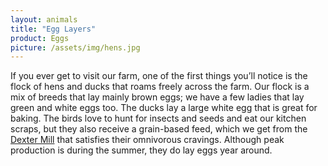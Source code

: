 ```yaml
---
layout: animals
title: "Egg Layers"
product: Eggs
picture: /assets/img/hens.jpg
---
```


If you ever get to visit our farm, one of the first things you’ll notice is the flock of hens and ducks that roams freely across the farm. Our flock is a mix of breeds that lay mainly brown eggs; we have a few ladies that lay green and white eggs too. The ducks lay a large white egg that is great for baking. The birds love to hunt for insects and seeds and eat our kitchen scraps, but they also receive a grain-based feed, which we get from the <a href="http://dextermill.com">Dexter Mill</a> that satisfies their omnivorous cravings. Although peak production is during the summer, they do lay eggs year around.
